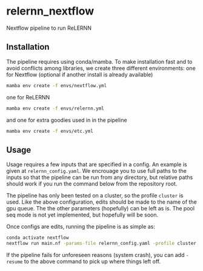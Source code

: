 # relernn_nextflow

Nextflow pipeline to run ReLERNN


## Installation

The pipeline requires using conda/mamba. 
To make installation fast and to avoid conflicts among libraries,
we create three different environments: one for Nextflow (optional if another install is already available)

```bash
mamba env create -f envs/nextflow.yml
```

one for ReLERNN

```bash
mamba env create -f envs/relernn.yml
```

and one for extra goodies used in in the pipeline

```bash
mamba env create -f envs/etc.yml
```

## Usage

Usage requires a few inputs that are specified in a config. An example is given at `relernn_config.yaml`.
We encrouage you to use full paths to the inputs so that the pipeline can be run from any directory, but relative paths should work if you run the command below from the repository root.

The pipeline has only been tested on a cluster, so the profile `cluster` is used. Like the above configuration, 
edits should be made to the name of the gpu queue.
The the other parameters (hopefully) can be left as is.
The pool seq mode is not yet implemented, but hopefully will be soon.

Once configs are edits, running the pipeline is as simple as:

```bash
conda activate nextflow
nextflow run main.nf -params-file relernn_config.yaml -profile cluster -with-conda
```

If the pipeline fails for unforeseen reasons (system crash),
you can add `-resume` to the above command to pick up where things left off.

